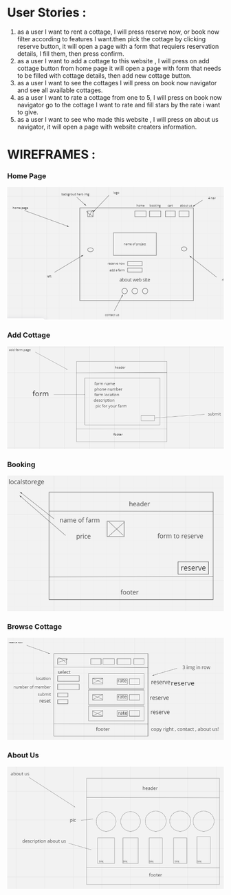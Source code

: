 # User Stories :
1. as a user I want to rent a cottage, I will press reserve now, or book now filter according to features I want.then pick the cottage by clicking reserve button, it will open a page with a form that requiers reservation details, I fill them, then press confirm. 
2.  as a user I want to add a cottage to this website , I will press on add cottage button from home page it will open a page with form that needs to be filled with cottage details, then add new cottage button. 
3. as a user I want to see the cottages I will press on book now navigator and see all available cottages.
4. as a user I want to rate a cottage from one to 5, I will press on book now navigator go to the cottage I want to rate and fill stars by the rate i want to give.
5. as a user I want to see who made this website , I will press on about us navigator, it will open a page with website creaters information.

# WIREFRAMES :

### Home Page

![home](./img/wierfream/home.PNG)

### Add Cottage

![add](./img/wierfream/add.PNG)

### Booking

![booking](./img/wierfream/booking.PNG)

### Browse Cottage

![home](./img/wierfream/browse.PNG)

### About Us

![home](./img/wierfream/about.PNG)